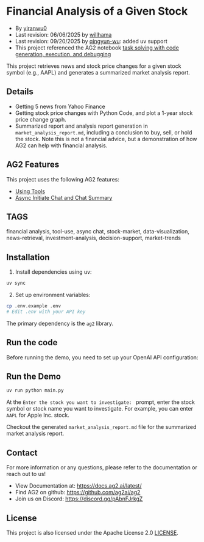 # Financial Analysis of a Given Stock

- By [yiranwu0](https://github.com/yiranwu0)
- Last revision: 06/06/2025 by [willhama](https://github.com/willhama)
- Last revision: 09/20/2025 by [qingyun-wu](https://github.com/qingyun-wu): added uv support
- This project referenced the AG2 notebook [task solving with code generation, execution, and debugging](https://docs.ag2.ai/notebooks/agentchat_auto_feedback_from_code_execution#a-comparative-analysis-of-meta-and-tesla-stocks-in-early-2024)

This project retrieves news and stock price changes for a given stock symbol (e.g., AAPL) and generates a summarized market analysis report.

## Details

- Getting 5 news from Yahoo Finance
- Getting stock price changes with Python Code, and plot a 1-year stock price change graph.
- Summarized report and analysis report generation in `market_analysis_report.md`, including a conclusion to buy, sell, or hold the stock. Note this is not a financial advice, but a demonstration of how AG2 can help with financial analysis.

## AG2 Features

This project uses the following AG2 features:

- [Using Tools](https://docs.ag2.ai/docs/user-guide/basic-concepts/tools)
- [Async Initiate Chat and Chat Summary](https://docs.ag2.ai/docs/api-reference/autogen/ConversableAgent#a-initiate-chat)

## TAGS

financial analysis, tool-use, async chat, stock-market, data-visualization, news-retrieval, investment-analysis, decision-support, market-trends

## Installation

1. Install dependencies using uv:

```bash
uv sync
```

2. Set up environment variables:

```bash
cp .env.example .env
# Edit .env with your API key
```

The primary dependency is the `ag2` library.

## Run the code

Before running the demo, you need to set up your OpenAI API configuration:


## Run the Demo

```bash
uv run python main.py
```

At the `Enter the stock you want to investigate: ` prompt, enter the stock symbol or stock name you want to investigate. For example, you can enter `AAPL` for Apple Inc. stock.

Checkout the generated `market_analysis_report.md` file for the summarized market analysis report.

## Contact

For more information or any questions, please refer to the documentation or reach out to us!

- View Documentation at: https://docs.ag2.ai/latest/
- Find AG2 on github: https://github.com/ag2ai/ag2
- Join us on Discord: https://discord.gg/pAbnFJrkgZ

## License

This project is also licensed under the Apache License 2.0 [LICENSE](../LICENSE).
